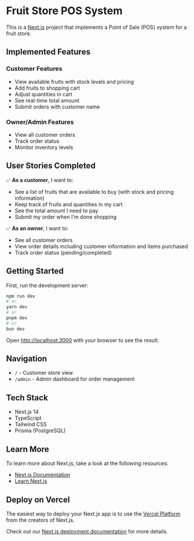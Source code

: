 # Fruit Store POS System

This is a [Next.js](https://nextjs.org) project that implements a Point of Sale (POS) system for a fruit store.

## Implemented Features

### Customer Features
- View available fruits with stock levels and pricing
- Add fruits to shopping cart
- Adjust quantities in cart
- See real-time total amount
- Submit orders with customer name

### Owner/Admin Features
- View all customer orders
- Track order status
- Monitor inventory levels

## User Stories Completed

✅ **As a customer**, I want to:
- See a list of fruits that are available to buy (with stock and pricing information)
- Keep track of fruits and quantities in my cart
- See the total amount I need to pay
- Submit my order when I'm done shopping

✅ **As an owner**, I want to:
- See all customer orders
- View order details including customer information and items purchased
- Track order status (pending/completed)

## Getting Started

First, run the development server:

```bash
npm run dev
# or
yarn dev
# or
pnpm dev
# or
bun dev
```

Open [http://localhost:3000](http://localhost:3000) with your browser to see the result.

## Navigation

- `/` - Customer store view
- `/admin` - Admin dashboard for order management

## Tech Stack

- Next.js 14
- TypeScript
- Tailwind CSS
- Prisma (PostgreSQL)

## Learn More

To learn more about Next.js, take a look at the following resources:

- [Next.js Documentation](https://nextjs.org/docs)
- [Learn Next.js](https://nextjs.org/learn)

## Deploy on Vercel

The easiest way to deploy your Next.js app is to use the [Vercel Platform](https://vercel.com/new?utm_medium=default-template&filter=next.js&utm_source=create-next-app&utm_campaign=create-next-app-readme) from the creators of Next.js.

Check out our [Next.js deployment documentation](https://nextjs.org/docs/app/building-your-application/deploying) for more details.

